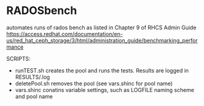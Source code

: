 # RADOSbench
automates runs of rados bench
as listed in Chapter 9 of RHCS Admin Guide
https://access.redhat.com/documentation/en-us/red_hat_ceph_storage/3/html/administration_guide/benchmarking_performance

SCRIPTS:
  - runTEST.sh    creates the pool and runs the tests. Results are logged in RESULTS/<timestamped>.log
  - deletePool.sh    removes the pool (see vars.shinc for pool name)
  - vars.shinc    conatins variable settings, such as LOGFILE naming scheme and pool name
  
